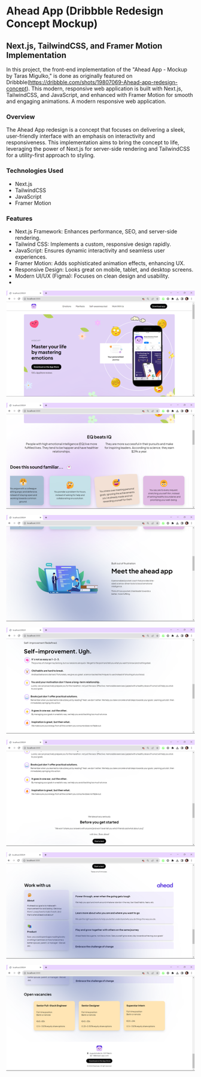 # Ahead App (Dribbble Redesign Concept Mockup)
## Next.js, TailwindCSS, and Framer Motion Implementation

In this project, the front-end implementation of the "Ahead App - Mockup by Taras Migulko," is done as originally featured on Dribbble(https://dribbble.com/shots/19807069-Ahead-app-redesign-concept). This modern, responsive web application is built with Next.js, TailwindCSS, and JavaScript, and enhanced with Framer Motion for smooth and engaging animations. A modern responsive web application.

### Overview
The Ahead App redesign is a concept that focuses on delivering a sleek, user-friendly interface with an emphasis on interactivity and responsiveness. This implementation aims to bring the concept to life, leveraging the power of Next.js for server-side rendering and TailwindCSS for a utility-first approach to styling.

### Technologies Used
- Next.js
- TailwindCSS
- JavaScript
- Framer Motion

### Features
* Next.js Framework: Enhances performance, SEO, and server-side rendering.
* Tailwind CSS: Implements a custom, responsive design rapidly.
* JavaScript: Ensures dynamic interactivity and seamless user experiences.
* Framer Motion: Adds sophisticated animation effects, enhancing UX.
* Responsive Design: Looks great on mobile, tablet, and desktop screens.
* Modern UI/UX (Figma): Focuses on clean design and usability.
* 
![Alt text](image.png)

![Alt text](image-1.png)

![Alt text](image-2.png)

![Alt text](image-3.png)

![Alt text](image-4.png)

![Alt text](image-5.png)

![Alt text](image-6.png)
